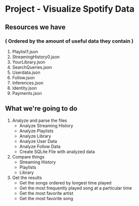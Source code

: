 # Project - Visualize Spotify Data

## Resources we have

### ( Ordered by the amount of useful data they contain )

1. Playlist1.json
2. StreamingHistory0.json
3. YourLibrary.json
4. SearchQueries.json
5. Userdata.json
6. Follow.json
7. Inferences.json
8. Identity.json
9. Payments.json

## What we're going to do

1. Analyze and parse the files
    - Analyze Streaming History
    - Analyze Playlists
    - Analyze Library
    - Analyze User Data
    - Analyze Follow Data
    - Create SQLite File with analyzed data
2. Compare things
    - Streaming History
    - Playlists
    - Library
3. Get the results
    - Get the songs ordered by longest time played
    - Get the most frequently played song at a particular time
    - Get the most favorite artist
    - Get the most favorite song
